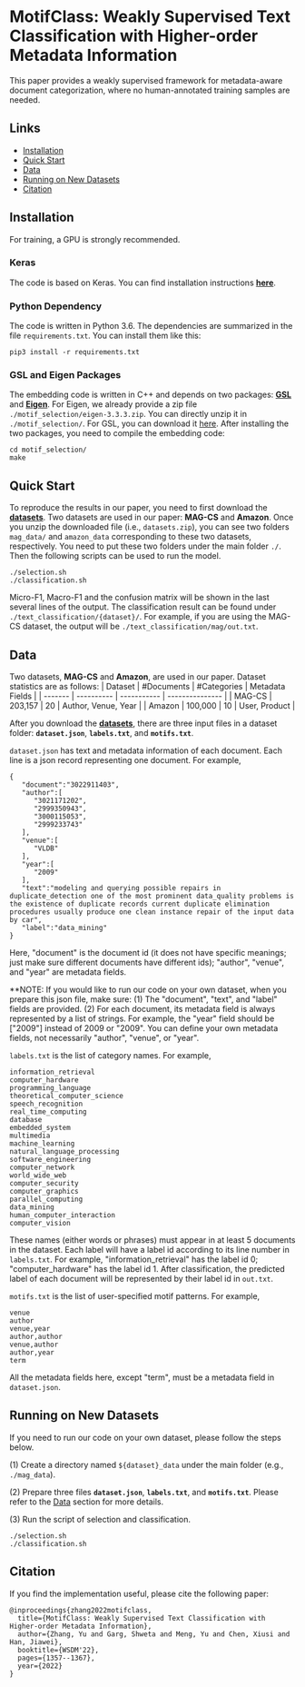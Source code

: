 # MotifClass: Weakly Supervised Text Classification with Higher-order Metadata Information

This paper provides a weakly supervised framework for metadata-aware document categorization, where no human-annotated training samples are needed.

## Links

- [Installation](#installation)
- [Quick Start](#quick-start)
- [Data](#data)
- [Running on New Datasets](#running-on-new-datasets)
- [Citation](#citation)


## Installation
For training, a GPU is strongly recommended.

### Keras
The code is based on Keras. You can find installation instructions [**here**](https://keras.io/#installation).

### Python Dependency
The code is written in Python 3.6. The dependencies are summarized in the file ```requirements.txt```. You can install them like this:
```
pip3 install -r requirements.txt
```

### GSL and Eigen Packages
The embedding code is written in C++ and depends on two packages: [**GSL**](https://www.gnu.org/software/gsl/) and [**Eigen**](http://eigen.tuxfamily.org/index.php?title=Main_Page). For Eigen, we already provide a zip file ```./motif_selection/eigen-3.3.3.zip```. You can directly unzip it in ```./motif_selection/```. For GSL, you can download it [here](https://drive.google.com/file/d/1UvmgrZbycC7wYAHahYGRB5pRtu6Aurhv/view?usp=sharing). After installing the two packages, you need to compile the embedding code:
```
cd motif_selection/
make
```

## Quick Start
To reproduce the results in our paper, you need to first download the [**datasets**](https://drive.google.com/file/d/1LQnHK9Cd6zSrQTASc4xauHLv2LFVFw_r/view?usp=sharing). Two datasets are used in our paper: **MAG-CS** and **Amazon**. Once you unzip the downloaded file (i.e., ```datasets.zip```), you can see two folders ```mag_data/``` and ```amazon_data``` corresponding to these two datasets, respectively. You need to put these two folders under the main folder ```./```. Then the following scripts can be used to run the model.

```
./selection.sh
./classification.sh
```

Micro-F1, Macro-F1 and the confusion matrix will be shown in the last several lines of the output. The classification result can be found under ```./text_classification/{dataset}/```. For example, if you are using the MAG-CS dataset, the output will be ```./text_classification/mag/out.txt```.

## Data
Two datasets, **MAG-CS** and **Amazon**, are used in our paper. Dataset statistics are as follows:
| Dataset | #Documents | #Categories | Metadata Fields | 
| ------- | ---------- | ----------- | --------------- |
| MAG-CS | 203,157 | 20 | Author, Venue, Year |
| Amazon | 100,000 | 10 | User, Product |

After you download the [**datasets**](https://drive.google.com/file/d/1LQnHK9Cd6zSrQTASc4xauHLv2LFVFw_r/view?usp=sharing), there are three input files in a dataset folder: **```dataset.json```**, **```labels.txt```**, and **```motifs.txt```**.

```dataset.json``` has text and metadata information of each document. Each line is a json record representing one document. For example,
```
{
   "document":"3022911403",
   "author":[
      "3021171202",
      "2999350943",
      "3000115053",
      "2999233743"
   ],
   "venue":[
      "VLDB"
   ],
   "year":[
      "2009"
   ],
   "text":"modeling and querying possible repairs in duplicate_detection one of the most prominent data_quality problems is the existence of duplicate records current duplicate elimination procedures usually produce one clean instance repair of the input data by car",
   "label":"data_mining"
}
```
Here, "document" is the document id (it does not have specific meanings; just make sure different documents have different ids); "author", "venue", and "year" are metadata fields.

**NOTE: If you would like to run our code on your own dataset, when you prepare this json file, make sure: (1) The "document", "text", and "label" fields are provided. (2) For each document, its metadata field is always represented by a list of strings. For example, the "year" field should be \["2009"\] instead of 2009 or "2009". You can define your own metadata fields, not necessarily "author", "venue", or "year". 

```labels.txt``` is the list of category names. For example,
```
information_retrieval
computer_hardware
programming_language
theoretical_computer_science
speech_recognition
real_time_computing
database
embedded_system
multimedia
machine_learning
natural_language_processing
software_engineering
computer_network
world_wide_web
computer_security
computer_graphics
parallel_computing
data_mining
human_computer_interaction
computer_vision
```
These names (either words or phrases) must appear in at least 5 documents in the dataset. Each label will have a label id according to its line number in ```labels.txt```. For example, "information_retrieval" has the label id 0; "computer_hardware" has the label id 1. After classification, the predicted label of each document will be represented by their label id in ```out.txt```.

```motifs.txt``` is the list of user-specified motif patterns. For example,
```
venue
author
venue,year
author,author
venue,author
author,year
term
```
All the metadata fields here, except "term", must be a metadata field in ```dataset.json```.

## Running on New Datasets
If you need to run our code on your own dataset, please follow the steps below.

(1) Create a directory named ```${dataset}_data``` under the main folder (e.g., ```./mag_data```).

(2) Prepare three files **```dataset.json```**, **```labels.txt```**, and **```motifs.txt```**. Please refer to the [Data](#data) section for more details.

(3) Run the script of selection and classification.
```
./selection.sh
./classification.sh
```

## Citation
If you find the implementation useful, please cite the following paper:
```
@inproceedings{zhang2022motifclass,
  title={MotifClass: Weakly Supervised Text Classification with Higher-order Metadata Information},
  author={Zhang, Yu and Garg, Shweta and Meng, Yu and Chen, Xiusi and Han, Jiawei},
  booktitle={WSDM'22},
  pages={1357--1367},
  year={2022}
}
```
